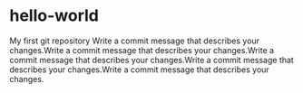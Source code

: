 # hello-world
My first git repository
Write a commit message that describes your changes.Write a commit message that describes your changes.Write a commit message that describes your changes.Write a commit message that describes your changes.Write a commit message that describes your changes.
